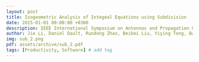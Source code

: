 ```yaml
---
layout: post
title: Isogeometric Analysis of Integeal Equations using Subdivision
date: 2015-01-01 00:00:00 +0300
description: IEEE International Symposium on Antennas and Propagation & USNC/URSI National Radio Science Meeting, 2015
author: Jie Li, Daniel Dault, Rundong Zhao, Beibei Liu, Yiying Tong, Balasubramaniam Shanker
img: sub_2.png
pdf: assets/archive/sub_2.pdf
tags: [Productivity, Software] # add tag
---
```

